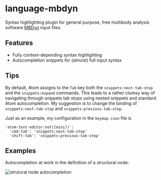 # language-mbdyn
Syntax highlighting plugin for general purpose, free multibody analysis software [MBDyn](https://www.mbdyn.org/) input files.

## Features

 * Fully context-depending syntax highlighting
 * Autocompletion snippets for (almost) full input syntax

## Tips
By default, Atom assigns to the `Tab` key both the `snippets:next-tab-stop` and the `snippets:expand` commands. This leads to a rather clumsy way of navigating through snippets tab stops using nested snippets and standard Atom autocompletion. My suggestion is to change the binding of `snippets:next-tab-stop` and `snippets:previous-tab-stop`. 

Just as an example, my configuration in the `keymap.cson` file is
```
'atom-text-editor:not([mini])':
  'cmd-tab': 'snippets:next-tab-stop'
  'shift-tab': 'snippets:previous-tab-stop'
```

## Examples

Autocompletion at work in the definition of a structural node:

![strutural node autocompletion][autocompletion-node]
 
 [autocompletion-node]: https://github.com/zanoni-mbdyn/language-mbdyn/blob/master/docs/gifs/atom-mbdyn-node.gif
